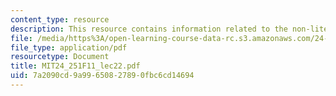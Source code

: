 ```yaml
---
content_type: resource
description: This resource contains information related to the non-literal speech.
file: /media/https%3A/open-learning-course-data-rc.s3.amazonaws.com/24-251-introduction-to-philosophy-of-language-fall-2011/7a2090cd9a99650827890fbc6cd14694_MIT24_251F11_lec22.pdf
file_type: application/pdf
resourcetype: Document
title: MIT24_251F11_lec22.pdf
uid: 7a2090cd-9a99-6508-2789-0fbc6cd14694
---
```

